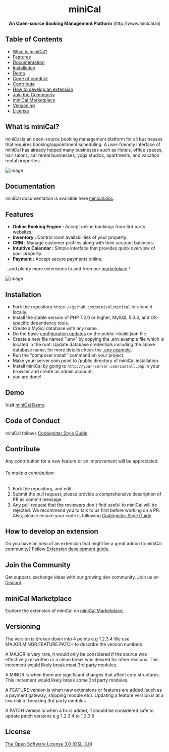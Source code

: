 
<p>
	<h1 align="center">miniCal</h1>
</p>


<p align="center">
	<b>An Open-source Booking Management Platform</b> (http://www.minical.io)	
</p>

## Table of Contents

* [What is miniCal?](#what-is-minical)
* [Features](#features)
* [Documentation](#documentation)
* [Installation](#installation)
* [Demo](#demo)
* [Code of conduct](#code-of-conduct)
* [Contribute](#contribute)
* [How to develop an extension](#how-to-develop-an-extension)
* [Join the Community](#join-the-community)
* [miniCal Marketplace](#miniCal-marketplace)
* [Versioning](#versioning)
* [License](#license)

## What is miniCal?
miniCal is an open-source booking management platform for all businesses that requires booking/appointment scheduling.
A user-friendly interface of miniCal has already helped many businesses such as Hotels, office spaces, hair salons, car rental businesses, yoga studios, apartments, and vacation rental properties.

![image](https://user-images.githubusercontent.com/604232/110356681-58e13e80-7fef-11eb-8e7c-e663b86e9d82.png)

## Documentation
miniCal documentation is available here [minical.doc](https://github.com/minical/minical/wiki).

## Features
* <b>Online Booking Engine&nbsp;:</b>&nbsp;Accept online bookings from 3rd party websites.
* <b>Inventory&nbsp;:</b>&nbsp;Control room availabilities of your property.
* <b>CRM&nbsp;:</b>&nbsp;Manage customer profiles along with their account balances.
* <b>Intuitive Calendar&nbsp;:</b>&nbsp;Simple interface that provides quick overview of your property.
* <b>Payment&nbsp;:</b>&nbsp;Accept secure payments online.

...and plenty more extensions to add from our [marketplace](http://marketplace.minical.io/) !

![image](https://user-images.githubusercontent.com/604232/110357719-7236ba80-7ff0-11eb-9d75-e9aebfbba367.png)


## Installation

* Fork the repository `https://github.com/minical/minical` or clone it locally.
* Install the stable version of PHP 7.2.0 or higher, MySQL 5.0.4, and OS-specific dependency tools.
* Create a MySql database with any name.
* Do the basic [configuration updates](https://github.com/minical/minical/wiki/configuration) on the public->build.json file.
* Create a new file named ".env" by copying the .env.example file which is located in the root. Update database credentials including the above database name, for more details check the [.env example](https://github.com/minical/minical/wiki/.env-example).
* Run the "composer install" command on your project.
* Make your-server.com point to /public directory of miniCal installation.
* Install miniCal by going to `http://your-server.com/install.php` in your browser and create an admin account.
* you are done!

## Demo
Visit [miniCal Demo](http://demo.minical.io/).


## Code of Conduct
miniCal follows [Codeigniter Style Guide](https://codeigniter.com/userguide3/general/styleguide.html).

## Contribute

Any contribution for a new feature or an improvement will be appreciated.
###### To make a contribution:
1. Fork the repository, and edit.
2. Submit the pull request, please provide a comprehensive description of PR as commit message.
3. Any pull request that the reviewers don't find useful to miniCal will be rejected. We recommend you to talk to us first before working on a PR. Also, please ensure your code is following [Codeigniter Style Guide](https://codeigniter.com/userguide3/general/styleguide.html).

## How to develop an extension
Do you have an idea of an extension that might be a great addon to miniCal community?
Follow [Extension development guide](https://github.com/minical/minical/wiki).

## Join the Community
Get support. exchange ideas with our growing dev community. Join us on [Discord](https://discord.gg/a7B7RXZ3w5).

## miniCal Marketplace
Explore the extension of miniCal on [miniCal Marketplace](http://marketplace.minical.io/).

## Versioning

The version is broken down into 4 points e.g 1.2.3.4 We use MAJOR.MINOR.FEATURE.PATCH to describe the version numbers.

A MAJOR is very rare, it would only be considered if the source was effectively re-written or a clean break was desired for other reasons. This increment would likely break most 3rd party modules.

A MINOR is when there are significant changes that affect core structures. This increment would likely break some 3rd party modules.

A FEATURE version is when new extensions or features are added (such as a payment gateway, shipping module etc). Updating a feature version is at a low risk of breaking 3rd party modules.

A PATCH version is when a fix is added, it should be considered safe to update patch versions e.g 1.2.3.4 to 1.2.3.5

## License

[The Open Software License 3.0 (OSL-3.0)](https://github.com/minical/minical/blob/main/LICENSE)



